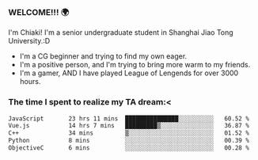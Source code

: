 ### WELCOME!!! 🌍

I'm Chiaki! I'm a senior undergraduate student in Shanghai Jiao Tong University.:D

-  I'm a CG beginner and trying to find my own eager. 
-  I'm a positive person, and I'm trying to bring more warm to my friends.
-  I'm a gamer, AND I have played League of Lengends for over 3000 hours. 

### The time I spent to realize my TA dream:<
<!--START_SECTION:waka-->

```txt
JavaScript       23 hrs 11 mins  ███████████████░░░░░░░░░░   60.52 %
Vue.js           14 hrs 7 mins   █████████▒░░░░░░░░░░░░░░░   36.87 %
C++              34 mins         ▒░░░░░░░░░░░░░░░░░░░░░░░░   01.52 %
Python           8 mins          ░░░░░░░░░░░░░░░░░░░░░░░░░   00.39 %
ObjectiveC       6 mins          ░░░░░░░░░░░░░░░░░░░░░░░░░   00.28 %
```

<!--END_SECTION:waka-->

<!--
**Chiaki-meow/Chiaki-meow** is a ✨ _special_ ✨ repository because its `README.md` (this file) appears on your GitHub profile.

Here are some ideas to get you started:

- 🔭 I’m currently working on ...
- 🌱 I’m currently learning ...
- 👯 I’m looking to collaborate on ...
- 🤔 I’m looking for help with ...
- 💬 Ask me about ...
- 📫 How to reach me: ...
- 😄 Pronouns: ...
- ⚡ Fun fact: ...
-->
